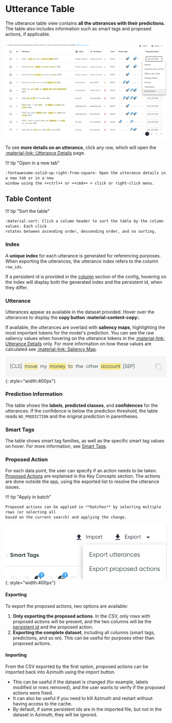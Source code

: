 # Utterance Table

The utterance table view contains **all the utterances with their predictions**. The table also
includes information such as smart tags and proposed actions, if applicable.

![](../../_static/images/exploration-space/utterance-table.png)

To see **more details on an utterance**, click any row, which will open
the [:material-link: Utterance Details](utterance-details.md) page.

!!! tip "Open in a new tab"

    :fontawesome-solid-up-right-from-square: Open the utterance details in a new tab or in a new
    window using the ++ctrl++ or ++cmd++ + click or right-click menu.

## Table Content

!!! tip "Sort the table"

    :material-sort: Click a column header to sort the table by the column values. Each click
    rotates between ascending order, descending order, and no sorting.

### Index

A **unique index** for each utterance is generated for referencing purposes. When exporting the
utterances, the utterance index refers to the column `row_idx`.

If a persistent id is provided in the [column](../../reference/configuration/project.md#columns) section of the config, hovering on the index will display both the generated index and the persistent id, when they differ.

### Utterance

Utterances appear as available in the dataset provided. Hover over the utterances to display the
**copy button :material-content-copy:**.

If available, the utterances are overlaid with **saliency maps**, highlighting the most important
tokens for the model's prediction. You can see the raw saliency values when hovering on the
utterance tokens in the [:material-link: Utterance Details](utterance-details.md) only. For more
information on how these values are calculated
see [:material-link: Saliency Map](../../key-concepts/saliency.md).

![Screenshot](../../_static/images/exploration-space/copy-to-clipboard.png){: style="width:400px"}

### Prediction Information

The table shows the **labels**, **predicted classes**, and **confidences** for the utterances. If
the confidence is below the prediction threshold, the table reads `NO_PREDICTION` and the original
prediction in parentheses.

### Smart Tags

The table shows smart tag families, as well as the specific smart tag values on hover. For more
information, see [Smart Tags](../../key-concepts/smart-tags.md).

### Proposed Action

For each data point, the user can specify if an action needs to be
taken. [Proposed Actions](../../key-concepts/proposed-actions.md) are explained in the Key Concepts
section. The actions are done outside the app, using the exported list to resolve the utterance issues.

!!! tip "Apply in batch"

    Proposed actions can be applied in **batches** by selecting multiple rows (or selecting all
    based on the current search) and applying the change.

![Screenshot](../../_static/images/exploration-space/import-export.png){: style="width:400px"}

#### Exporting
To export the proposed actions, two options are available:

1. **Only exporting the proposed actions**. In the CSV, only rows with proposed actions will be present, and the two columns will be the [persistent id](../../reference/configuration/project.md#columns) and the proposed action.
1. **Exporting the complete dataset**, including all columns (smart tags, predictions, and so on). This can be useful for purposes other than proposed actions.

#### Importing
From the CSV exported by the first option, proposed actions can be imported back into Azimuth using the import button.

* This can be useful if the dataset is changed (for example, labels modified or rows removed), and the user wants to verify if the proposed actions were fixed.
* It can also be useful if you need to kill Azimuth and restart without having access to the cache.
* By default, if some persistent ids are in the imported file, but not in the dataset in Azimuth, they will be ignored.
